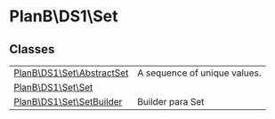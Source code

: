 
                                                                                                                                            
    
# PlanB\DS1\Set



## Classes
| | |
| --- | --- |
| [PlanB\DS1\Set\AbstractSet](../../PlanB/DS1/Set/AbstractSet.md) | A sequence of unique values. |
| [PlanB\DS1\Set\Set](../../PlanB/DS1/Set/Set.md) |  |
| [PlanB\DS1\Set\SetBuilder](../../PlanB/DS1/Set/SetBuilder.md) | Builder para Set |






                                                                                                                                                                                                                                                                                                                                                                                                            
    
                                                                                                                                                                                                                                                                             
                